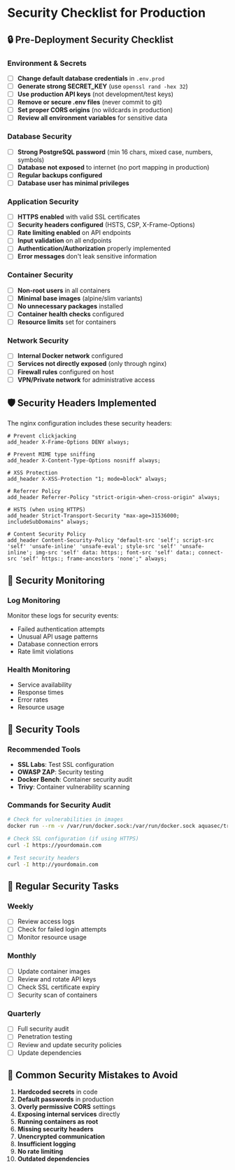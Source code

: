 # Security Checklist for Production

## 🔒 Pre-Deployment Security Checklist

### Environment & Secrets
- [ ] **Change default database credentials** in `.env.prod`
- [ ] **Generate strong SECRET_KEY** (use `openssl rand -hex 32`)
- [ ] **Use production API keys** (not development/test keys)
- [ ] **Remove or secure .env files** (never commit to git)
- [ ] **Set proper CORS origins** (no wildcards in production)
- [ ] **Review all environment variables** for sensitive data

### Database Security
- [ ] **Strong PostgreSQL password** (min 16 chars, mixed case, numbers, symbols)
- [ ] **Database not exposed** to internet (no port mapping in production)
- [ ] **Regular backups configured**
- [ ] **Database user has minimal privileges**

### Application Security
- [ ] **HTTPS enabled** with valid SSL certificates
- [ ] **Security headers configured** (HSTS, CSP, X-Frame-Options)
- [ ] **Rate limiting enabled** on API endpoints
- [ ] **Input validation** on all endpoints
- [ ] **Authentication/Authorization** properly implemented
- [ ] **Error messages** don't leak sensitive information

### Container Security
- [ ] **Non-root users** in all containers
- [ ] **Minimal base images** (alpine/slim variants)
- [ ] **No unnecessary packages** installed
- [ ] **Container health checks** configured
- [ ] **Resource limits** set for containers

### Network Security
- [ ] **Internal Docker network** configured
- [ ] **Services not directly exposed** (only through nginx)
- [ ] **Firewall rules** configured on host
- [ ] **VPN/Private network** for administrative access

## 🛡️ Security Headers Implemented

The nginx configuration includes these security headers:

```nginx
# Prevent clickjacking
add_header X-Frame-Options DENY always;

# Prevent MIME type sniffing
add_header X-Content-Type-Options nosniff always;

# XSS Protection
add_header X-XSS-Protection "1; mode=block" always;

# Referrer Policy
add_header Referrer-Policy "strict-origin-when-cross-origin" always;

# HSTS (when using HTTPS)
add_header Strict-Transport-Security "max-age=31536000; includeSubDomains" always;

# Content Security Policy
add_header Content-Security-Policy "default-src 'self'; script-src 'self' 'unsafe-inline' 'unsafe-eval'; style-src 'self' 'unsafe-inline'; img-src 'self' data: https:; font-src 'self' data:; connect-src 'self' https:; frame-ancestors 'none';" always;
```

## 🚨 Security Monitoring

### Log Monitoring
Monitor these logs for security events:
- Failed authentication attempts
- Unusual API usage patterns
- Database connection errors
- Rate limit violations

### Health Monitoring
- Service availability
- Response times
- Error rates
- Resource usage

## 🔧 Security Tools

### Recommended Tools
- **SSL Labs**: Test SSL configuration
- **OWASP ZAP**: Security testing
- **Docker Bench**: Container security audit
- **Trivy**: Container vulnerability scanning

### Commands for Security Audit
```bash
# Check for vulnerabilities in images
docker run --rm -v /var/run/docker.sock:/var/run/docker.sock aquasec/trivy image socialmediaflow_backend

# Check SSL configuration (if using HTTPS)
curl -I https://yourdomain.com

# Test security headers
curl -I http://yourdomain.com
```

## 🔄 Regular Security Tasks

### Weekly
- [ ] Review access logs
- [ ] Check for failed login attempts
- [ ] Monitor resource usage

### Monthly
- [ ] Update container images
- [ ] Review and rotate API keys
- [ ] Check SSL certificate expiry
- [ ] Security scan of containers

### Quarterly
- [ ] Full security audit
- [ ] Penetration testing
- [ ] Review and update security policies
- [ ] Update dependencies

## 🚫 Common Security Mistakes to Avoid

1. **Hardcoded secrets** in code
2. **Default passwords** in production
3. **Overly permissive CORS** settings
4. **Exposing internal services** directly
5. **Running containers as root**
6. **Missing security headers**
7. **Unencrypted communication**
8. **Insufficient logging**
9. **No rate limiting**
10. **Outdated dependencies**
